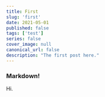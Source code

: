 ```yaml
---
title: First
slug: 'first'
date: 2021-05-01
published: false
tags: ['test']
series: false
cover_image: null
canonical_url: false
description: "The first post here."
---
```


### Markdown!
Hi.
